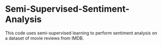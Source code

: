 # Semi-Supervised-Sentiment-Analysis
This code uses semi-supervised learning to perform sentiment analysis on a dataset of movie reviews from IMDB. 
